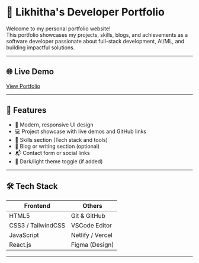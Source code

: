 # 💼 Likhitha's Developer Portfolio

Welcome to my personal portfolio website!  
This portfolio showcases my projects, skills, blogs, and achievements as a software developer passionate about full-stack development, AI/ML, and building impactful solutions.

---

## 🌐 Live Demo

[View Portfolio](https://likhithajagadeesh.netlify.app/)  


---

## 📌 Features

- 🎨 Modern, responsive UI design
- 💻 Project showcase with live demos and GitHub links
- 🧠 Skills section (Tech stack and tools)
- 📝 Blog or writing section (optional)
- 📬 Contact form or social links
- 🌙 Dark/light theme toggle (if added)

---

## 🛠️ Tech Stack

| Frontend     | Others         |
|--------------|----------------|
| HTML5        | Git & GitHub   |
| CSS3 / TailwindCSS | VSCode Editor |
| JavaScript   | Netlify / Vercel |
| React.js     | Figma (Design) |

---



